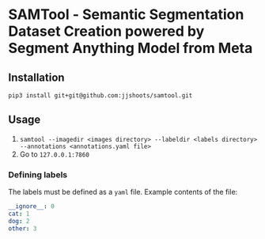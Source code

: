 # SAMTool - Semantic Segmentation Dataset Creation powered by Segment Anything Model from Meta

## Installation

`pip3 install git+git@github.com:jjshoots/samtool.git`

## Usage

1. `samtool --imagedir <images directory> --labeldir <labels directory> --annotations <annotations.yaml file>`
2. Go to `127.0.0.1:7860`

### Defining labels

The labels must be defined as a `yaml` file. Example contents of the file:
```yaml
__ignore__: 0
cat: 1
dog: 2
other: 3
```
